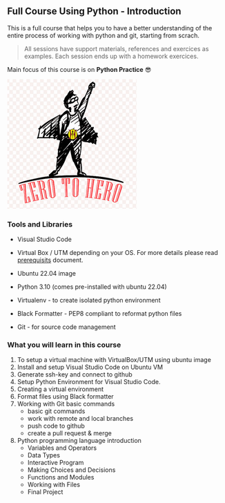 ## Full Course Using Python - Introduction

This is a full course that helps you to have a better understanding of the entire process of working with python and git, starting from scrach. 

>All sessions have support materials, references and exercices as examples. Each session ends up with a homework exercices.

Main focus of this course is on **Python Practice** :sunglasses:

![ZeroHero](/Assets/zero-hero.jpeg)


### Tools and Libraries
- Visual Studio Code 
- Virtual Box / UTM depending on your OS. For more details please read 
[prerequisits](TrainingMaterials/0.SetupAndGitIntro/docs/EnvironmentSetup.md) document.

- Ubuntu 22.04 image
- Python 3.10 (comes pre-installed with ubuntu 22.04)
- Virtualenv - to create isolated python environment
- Black Formatter - PEP8 compliant to reformat python files
- Git - for source code management

### What you will learn in this course
1. To setup a virtual machine with VirtualBox/UTM using ubuntu image
2. Install and setup Visual Studio Code on Ubuntu VM
3. Generate ssh-key and connect to github
4. Setup Python Environment for Visual Studio Code. 
5. Creating a virtual environment
6. Format files using Black formatter
7. Working with Git basic commands
   - basic git commands
   - work with remote and local branches
   - push code to github
   - create a pull request & merge
8. Python programming language introduction
   - Variables and Operators
   - Data Types
   - Interactive Program
   - Making Choices and Decisions
   - Functions and Modules
   - Working with Files
   - Final Project